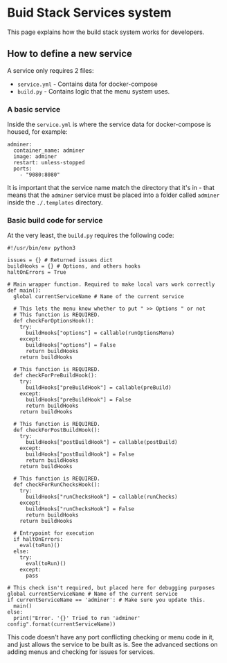 # Buid Stack Services system

This page explains how the build stack system works for developers.

## How to define a new service
A service only requires 2 files:
* `service.yml` - Contains data for docker-compose
* `build.py` - Contains logic that the menu system uses.

### A basic service
Inside the `service.yml` is where the service data for docker-compose is housed, for example:
```
adminer:
  container_name: adminer
  image: adminer
  restart: unless-stopped
  ports:
    - "9080:8080"
```
It is important that the service name match the directory that it's in - that means that the `adminer` service must be placed into a folder called `adminer` inside the `./.templates` directory.


### Basic build code for service
At the very least, the `build.py` requires the following code:
```
#!/usr/bin/env python3

issues = {} # Returned issues dict
buildHooks = {} # Options, and others hooks
haltOnErrors = True

# Main wrapper function. Required to make local vars work correctly
def main():
  global currentServiceName # Name of the current service

  # This lets the menu know whether to put " >> Options " or not
  # This function is REQUIRED.
  def checkForOptionsHook():
    try:
      buildHooks["options"] = callable(runOptionsMenu)
    except:
      buildHooks["options"] = False
      return buildHooks
    return buildHooks

  # This function is REQUIRED.
  def checkForPreBuildHook():
    try:
      buildHooks["preBuildHook"] = callable(preBuild)
    except:
      buildHooks["preBuildHook"] = False
      return buildHooks
    return buildHooks

  # This function is REQUIRED.
  def checkForPostBuildHook():
    try:
      buildHooks["postBuildHook"] = callable(postBuild)
    except:
      buildHooks["postBuildHook"] = False
      return buildHooks
    return buildHooks

  # This function is REQUIRED.
  def checkForRunChecksHook():
    try:
      buildHooks["runChecksHook"] = callable(runChecks)
    except:
      buildHooks["runChecksHook"] = False
      return buildHooks
    return buildHooks

  # Entrypoint for execution
  if haltOnErrors:
    eval(toRun)()
  else:
    try:
      eval(toRun)()
    except:
      pass

# This check isn't required, but placed here for debugging purposes
global currentServiceName # Name of the current service
if currentServiceName == 'adminer': # Make sure you update this.
  main()
else:
  print("Error. '{}' Tried to run 'adminer' config".format(currentServiceName))
```
This code doesn't have any port conflicting checking or menu code in it, and just allows the service to be built as is. See the advanced sections on adding menus and checking for issues for services.